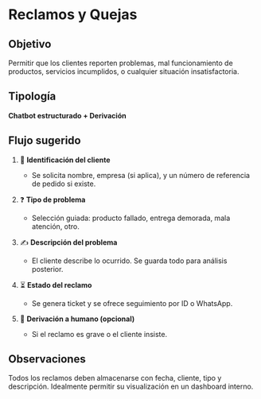# Reclamos y Quejas

## Objetivo
Permitir que los clientes reporten problemas, mal funcionamiento de productos, servicios incumplidos, o cualquier situación insatisfactoria.

## Tipología
**Chatbot estructurado + Derivación**

## Flujo sugerido

1. 🧾 **Identificación del cliente**
   - Se solicita nombre, empresa (si aplica), y un número de referencia de pedido si existe.

2. ❓ **Tipo de problema**
   - Selección guiada: producto fallado, entrega demorada, mala atención, otro.

3. ✍️ **Descripción del problema**
   - El cliente describe lo ocurrido. Se guarda todo para análisis posterior.

4. ⏳ **Estado del reclamo**
   - Se genera ticket y se ofrece seguimiento por ID o WhatsApp.

5. 🔁 **Derivación a humano (opcional)**
   - Si el reclamo es grave o el cliente insiste.

## Observaciones
Todos los reclamos deben almacenarse con fecha, cliente, tipo y descripción. Idealmente permitir su visualización en un dashboard interno.
